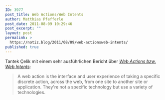 ```yaml
---
ID: 3977
post_title: Web Actions/Web Intents
author: Matthias Pfefferle
post_date: 2011-08-09 10:29:46
post_excerpt: ""
layout: post
permalink: >
  https://notiz.blog/2011/08/09/web-actionsweb-intents/
published: true
---
```

Tantek Çelik mit einem sehr ausführlichen Bericht über <a href="http://tantek.com/2011/220/b1/web-actions-a-new-building-block"><em>Web Actions bzw. Web Intents</em></a>:

<blockquote>A web action is the interface and user experience of taking a specific discrete action, across the web, from one site to another site or application. They're not a specific technology but use a variety of technologies.</blockquote>